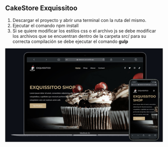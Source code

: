 ## CakeStore Exquissitoo

1. Descargar el proyecto y abrir una terminal con la ruta del mismo.
2. Ejecutar el comando npm install
3. Si se quiere modificar los estilos css o el archivo js se debe modificar los archivos que se encuentran dentro de la carpeta src/ para su correcta compilación se debe ejecutar el comando **gulp**

![CakeStore](./build/img/cakeStore.jpg)